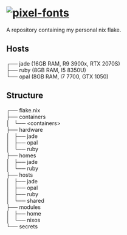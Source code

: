 <h1 align="left"><a href="https://fontmeme.com/pixel-fonts/"><img src="https://fontmeme.com/permalink/240129/1add7ef2bcaa28a4305401d08446746c.png" alt="pixel-fonts" border="0"></a></h1>

<p align="left">A repository containing my personal nix flake.</p>

## Hosts
┌── jade (16GB RAM, R9 3900x, RTX 2070S)<br>
├── ruby (8GB RAM, I5 8350U)<br>
└── opal (8GB RAM, I7 7700, GTX 1050)<br>
## Structure
┌── flake.nix<br>
├── containers<br>
│   └── \<containers><br>
├── hardware<br>
│   ├── jade<br>
│   ├── opal<br>
│   └── ruby<br>
├── homes<br>
│   ├── jade<br>
│   └── ruby<br>
├── hosts<br>
│   ├── jade<br>
│   ├── opal<br>
│   ├── ruby<br>
│   └── shared<br>
├── modules<br>
│   ├── home<br>
│   └── nixos<br>
└── secrets<br>
